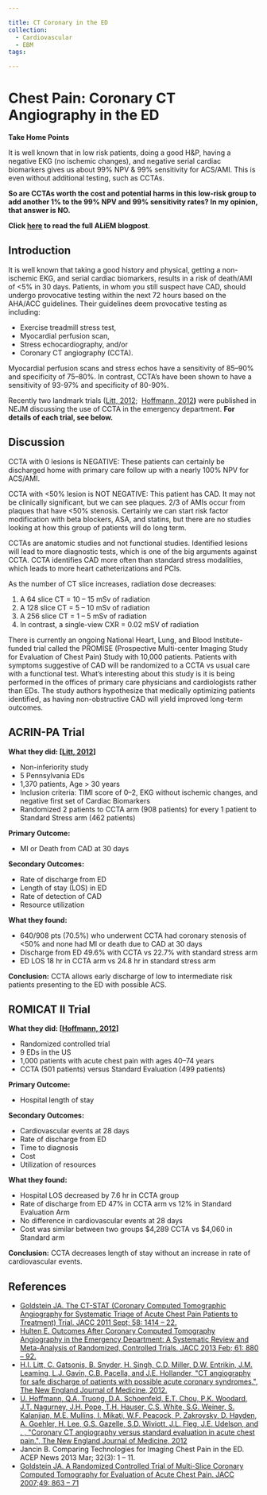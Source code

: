 ```yaml
---

title: CT Coronary in the ED
collection:
  - Cardiovascular
  - EBM
tags:

---
```




# Chest Pain: Coronary CT Angiography in the ED

**Take Home Points**

It is well known that in low risk patients, doing a good H&P, having a negative EKG (no ischemic changes), and negative serial cardiac biomarkers gives us about 99% NPV & 99% sensitivity for ACS/AMI. This is even without additional testing, such as CCTAs.

**So are CCTAs worth the cost and potential harms in this low-risk group to add another 1% to the 99% NPV and 99% sensitivity rates? In my opinion, that answer is NO.**

**Click [here](http://academiclifeinem.com/chest-pain-part-3-of-3-coronary-ct-angiography-in-the-ed/) to read the full ALiEM blogpost**.

## **Introduction**

It is well known that taking a good history and physical, getting a non-ischemic EKG, and serial cardiac biomarkers, results in a risk of death/AMI of &lt;5% in 30 days. Patients, in whom you still suspect have CAD, should undergo provocative testing within the next 72 hours based on the AHA/ACC guidelines. Their guidelines deem provocative testing as including:

-   Exercise treadmill stress test,
-   Myocardial perfusion scan,
-   Stress echocardiography, and/or 
-   Coronary CT angiography (CCTA).  

Myocardial perfusion scans and stress echos have a sensitivity of 85–90% and specificity of 75–80%. In contrast, CCTA’s have been shown to have a sensitivity of 93-97% and specificity of 80-90%.

Recently two landmark trials ([Litt, 2012](http://www.ncbi.nlm.nih.gov/pubmed/22449295);  [Hoffmann, 2012](http://www.ncbi.nlm.nih.gov/pubmed/22830462)**)** were published in NEJM discussing the use of CCTA in the emergency department. **For details of each trial, see below.**

## **Discussion**

CCTA with 0 lesions is NEGATIVE: These patients can certainly be discharged home with primary care follow up with a nearly 100% NPV for ACS/AMI.

CCTA with &lt;50% lesion is NOT NEGATIVE: This patient has CAD. It may not be clinically significant, but we can see plaques. 2/3 of AMIs occur from plaques that have &lt;50% stenosis. Certainly we can start risk factor modification with beta blockers, ASA, and statins, but there are no studies looking at how this group of patients will do long term.

CCTAs are anatomic studies and not functional studies. Identified lesions will lead to more diagnostic tests, which is one of the big arguments against CCTA. CCTA identifies CAD more often than standard stress modalities, which leads to more heart catheterizations and PCIs. 

As the number of CT slice increases, radiation dose decreases:

1.  A 64 slice CT = 10 – 15 mSv of radiation 
2.  A 128 slice CT = 5 – 10 mSv of radiation 
3.  A 256 slice CT = 1 – 5 mSv of radiation
4.  In contrast, a single-view CXR = 0.02 mSV of radiation

There is currently an ongoing National Heart, Lung, and Blood Institute-funded trial called the PROMISE (Prospective Multi-center Imaging Study for Evaluation of Chest Pain) Study with 10,000 patients. Patients with symptoms suggestive of CAD will be randomized to a CCTA vs usual care with a functional test. What’s interesting about this study is it is being performed in the offices of primary care physicians and cardiologists rather than EDs. The study authors hypothesize that medically optimizing patients identified, as having non-obstructive CAD will yield improved long-term outcomes.

## ACRIN-PA Trial

**What they did: \[[Litt, 2012](http://www.ncbi.nlm.nih.gov/pubmed/22449295)\]**

-   Non-inferiority study
-   5 Pennsylvania EDs
-   1,370 patients, Age &gt; 30 years
-   Inclusion criteria: TIMI score of 0–2, EKG without ischemic changes, and negative first set of Cardiac Biomarkers
-   Randomized 2 patients to CCTA arm (908 patients) for every 1 patient to Standard Stress arm (462 patients)

**Primary Outcome:**

-   MI or Death from CAD at 30 days

**Secondary Outcomes:**

-   Rate of discharge from ED
-   Length of stay (LOS) in ED
-   Rate of detection of CAD
-   Resource utilization

**What they found:**

-   640/908 pts (70.5%) who underwent CCTA had coronary stenosis of &lt;50% and none had MI or death due to CAD at 30 days
-   Discharge from ED 49.6% with CCTA vs 22.7% with standard stress arm
-   ED LOS 18 hr in CCTA arm vs 24.8 hr in standard stress arm

**Conclusion:** CCTA allows early discharge of low to intermediate risk patients presenting to the ED with possible ACS. 

## ROMICAT II Trial

**What they did: \[[Hoffmann, 2012](http://www.ncbi.nlm.nih.gov/pubmed/22830462)\]**

-   Randomized controlled trial
-   9 EDs in the US
-   1,000 patients with acute chest pain with ages 40–74 years
-   CCTA (501 patients) versus Standard Evaluation (499 patients)

**Primary Outcome:**

-   Hospital length of stay

**Secondary Outcomes:**

-   Cardiovascular events at 28 days
-   Rate of discharge from ED
-   Time to diagnosis
-   Cost
-   Utilization of resources

**What they found:**

-   Hospital LOS decreased by 7.6 hr in CCTA group
-   Rate of discharge from ED 47% in CCTA arm vs 12% in Standard Evaluation Arm
-   No difference in cardiovascular events at 28 days
-   Cost was similar between two groups $4,289 CCTA vs $4,060 in Standard arm

**Conclusion:** CCTA decreases length of stay without an increase in rate of cardiovascular events.

## References

-   [Goldstein JA. The CT-STAT (Coronary Computed Tomographic Angiography for Systematic Triage of Acute Chest Pain Patients to Treatment) Trial. JACC 2011 Sept; 58: 1414 – 22.](http://www.ncbi.nlm.nih.gov/pubmed/21939822)
-   [Hulten E. Outcomes After Coronary Computed Tomography Angiography in the Emergency Department: A Systematic Review and Meta-Analysis of Randomized, Controlled Trials. JACC 2013 Feb; 61: 880 – 92.](http://www.ncbi.nlm.nih.gov/pubmed/23395069)
-   [H.I. Litt, C. Gatsonis, B. Snyder, H. Singh, C.D. Miller, D.W. Entrikin, J.M. Leaming, L.J. Gavin, C.B. Pacella, and J.E. Hollander, "CT angiography for safe discharge of patients with possible acute coronary syndromes.", The New England Journal of Medicine, 2012.](http://www.ncbi.nlm.nih.gov/pubmed/22449295)
-   [U. Hoffmann, Q.A. Truong, D.A. Schoenfeld, E.T. Chou, P.K. Woodard, J.T. Nagurney, J.H. Pope, T.H. Hauser, C.S. White, S.G. Weiner, S. Kalanjian, M.E. Mullins, I. Mikati, W.F. Peacock, P. Zakroysky, D. Hayden, A. Goehler, H. Lee, G.S. Gazelle, S.D. Wiviott, J.L. Fleg, J.E. Udelson, and . , "Coronary CT angiography versus standard evaluation in acute chest pain.", The New England Journal of Medicine, 2012](http://www.ncbi.nlm.nih.gov/pubmed/22830462)
-   Jancin B. Comparing Technologies for Imaging Chest Pain in the ED. ACEP News 2013 Mar; 32(3): 1 – 11.
-   [Goldstein JA. A Randomized Controlled Trial of Multi-Slice Coronary Computed Tomography for Evaluation of Acute Chest Pain. JACC 2007;49: 863 – 71](http://www.ncbi.nlm.nih.gov/pubmed/17320744)
